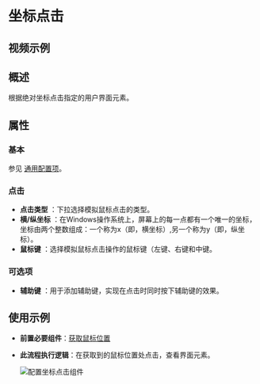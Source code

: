 # 坐标点击

## 视频示例

## 概述

根据绝对坐标点击指定的用户界面元素。

## 属性

### 基本

参见 [通用配置项](../Appendix/CommonConfigurationItems.md)。

### 点击

- **点击类型** ：下拉选择模拟鼠标点击的类型。
- **横/纵坐标** ：在Windows操作系统上，屏幕上的每一点都有一个唯一的坐标，坐标由两个整数组成：一个称为x（即，横坐标）,另一个称为y（即，纵坐标）。
- **鼠标键** ：选择模拟鼠标点击操作的鼠标键（左键、右键和中键。

### 可选项

- **辅助键** ：用于添加辅助键，实现在点击时同时按下辅助键的效果。

## 使用示例

- **前置必要组件**：[获取鼠标位置](../UIAutomation/GetMousePosition.md)

- **此流程执行逻辑**：在获取到的鼠标位置处点击，查看界面元素。

    ![配置坐标点击组件](https://docimages.blob.core.chinacloudapi.cn/images/Activities/Coordinate-2.png)
